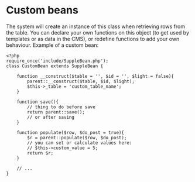 # Custom beans

The system will create an instance of this class when retrieving rows from the table. You can declare your own functions on this object (to get used by templates or as data in the CMS), or redefine functions to add your own behaviour. Example of a custom bean:

```
<?php 
require_once('include/SuppleBean.php');
class CustomBean extends SuppleBean {

	function __construct($table = '', $id = '', $light = false){
		parent::__construct($table, $id, $light);
		$this->_table = 'custom_table_name';
    }

    function save(){
        // thing to do before save
        return parent::save();
        // or after saving
    }

    function populate($row, $do_post = true){
        $r = parent::populate($row, $do_post);
        // you can set or calculate values here:
        // $this->custom_value = 5;
        return $r;
    }

    // ...
}
```